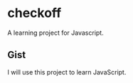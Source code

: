 # checkoff
A learning project for Javascript.

## Gist
I will use this project to learn JavaScript.
